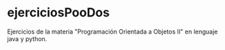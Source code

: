 # ejerciciosPooDos
Ejercicios de la materia "Programación Orientada a Objetos II" en lenguaje java y python.
